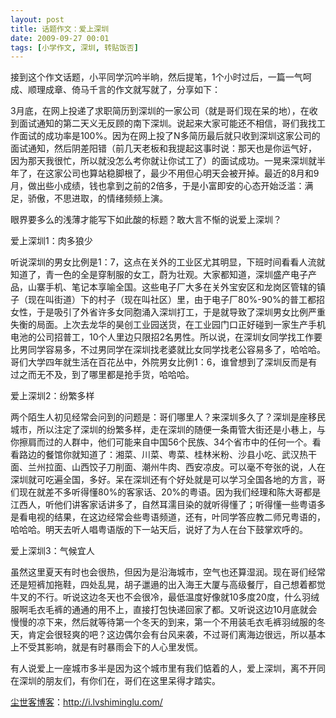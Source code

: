 ```yaml
---
layout: post
title: 话题作文：爱上深圳
date: 2009-09-27 00:01
tags: [小学作文, 深圳, 转贴饭否]
---
```

接到这个作文话题，小平同学沉吟半晌，然后提笔，1个小时过后，一篇一气呵成、顺理成章、倚马千言的作文就写就了，分享如下：

3月底，在网上投递了求职简历到深圳的一家公司（就是哥们现在呆的地），在收到面试通知的第二天义无反顾的南下深圳。说起来大家可能还不相信，哥们我找工 作面试的成功率是100%。因为在网上投了N多简历最后就只收到深圳这家公司的面试通知，然后阴差阳错（前几天老板和我提起这事时说：那天也是你运气好， 因为那天我很忙，所以就没怎么考你就让你试工了）的面试成功。一晃来深圳就半年了，在这家公司也算站稳脚根了，最少不用但心明天会被开掉。最近的8月和9月，做出些小成绩，钱也拿到之前的2倍多，于是小富即安的心态开始泛滥：满足，骄傲，不思进取，的情绪频频上演。

眼界要多么的浅薄才能写下如此酸的标题？敢大言不惭的说爱上深圳？

爱上深圳1：肉多狼少

听说深圳的男女比例是1：7，这点在关外的工业区尤其明显，下班时间看看人流就知道了，青一色的全是穿制服的女工，蔚为壮观。大家都知道，深圳盛产电子产品，山寨手机、笔记本享喻全国。这些电子厂大多在关外宝安区和龙岗区管辖的镇子（现在叫街道）下的村子（现在叫社区）里，由于电子厂80%-90%的普工都招女性，于是吸引了外省许多女同胞涌入深圳打工，于是就导致了深圳男女比例严重失衡的局面。上次去龙华的昊创工业园送货，在工业园门口正好碰到一家生产手机电池的公司招普工，10个人里边只限招2名男性。所以说，在深圳女同学找工作要比男同学容易多，不过男同学在深圳找老婆就比女同学找老公容易多了，哈哈哈。哥们大学四年就生活在百花丛中，外院男女比例1：6，谁曾想到了深圳反而是有过之而无不及，到了哪里都是抢手货，哈哈哈。

爱上深圳2：纷繁多样

两个陌生人初见经常会问到的问题是：哥们哪里人？来深圳多久了？深圳是座移民城市，所以注定了深圳的纷繁多样，走在深圳的随便一条甭管大街还是小巷上，与你擦肩而过的人群中，他们可能来自中国56个民族、34个省市中的任何一个。看看路边的餐馆你就知道了：湘菜、川菜、粤菜、桂林米粉、沙县小吃、武汉热干面、兰州拉面、山西饺子刀削面、潮州牛肉、西安凉皮。可以毫不夸张的说，人在深圳就可吃遍全国，多好。呆在深圳还有个好处就是可以学习全国各地的方言，哥们现在就差不多听得懂80%的客家话、20%的粤语。因为我们经理和陈大哥都是江西人，听他们讲客家话讲多了，自然耳濡目染的就听得懂了；听得懂一些粤语多是看电视的结果，在这边经常会些粤语频道，还有，叶同学答应教二师兄粤语的，哈哈哈。明天去听人唱粤语版的下一站天后，说好了为人在台下鼓掌欢呼的。

爱上深圳3：气候宜人

虽然这里夏天有时也会很热，但因为是沿海城市，空气也还算湿润。现在哥们经常还是短裤加拖鞋，四处乱晃，胡子邋遢的出入海王大厦与高级餐厅，自己想着都觉牛叉的不行。听说这边冬天也不会很冷，最低温度好像就10多度20度，什么羽绒服啊毛衣毛裤的通通的用不上，直接打包快递回家了都。又听说这边10月底就会慢慢的凉下来，然后就等待第一个冬天的到来，第一个不用装毛衣毛裤羽绒服的冬天，肯定会很轻爽的吧？这边偶尔会有台风来袭，不过哥们离海边很远，所以基本上不受其影响，就是有时暴雨会下的人心里发慌。

有人说爱上一座城市多半是因为这个城市里有我们惦着的人，爱上深圳，离不开同在深圳的朋友们，有你们在，哥们在这里呆得才踏实。

<a href="http://i.lvshiminglu.com/">尘世客博客</a>：<a href="http://i.lvshiminglu.com/">http://i.lvshiminglu.com/</a>

